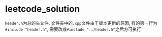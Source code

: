 # leetcode_solution
`header.h`为总的头文件, 文件夹中的`.cpp`文件由于版本更新的原因, 有的第一行为`#include "header.h"`, 需要改成`#include "../header.h"`之后方可执行
